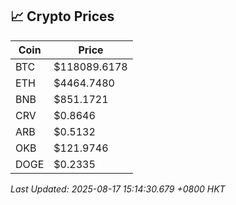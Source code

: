 ## 📈 Crypto Prices

| Coin | Price |
| ---- | ----- |
| BTC | $118089.6178 |
| ETH | $4464.7480 |
| BNB | $851.1721 |
| CRV | $0.8646 |
| ARB | $0.5132 |
| OKB | $121.9746 |
| DOGE | $0.2335 |

_Last Updated: 2025-08-17 15:14:30.679 +0800 HKT_